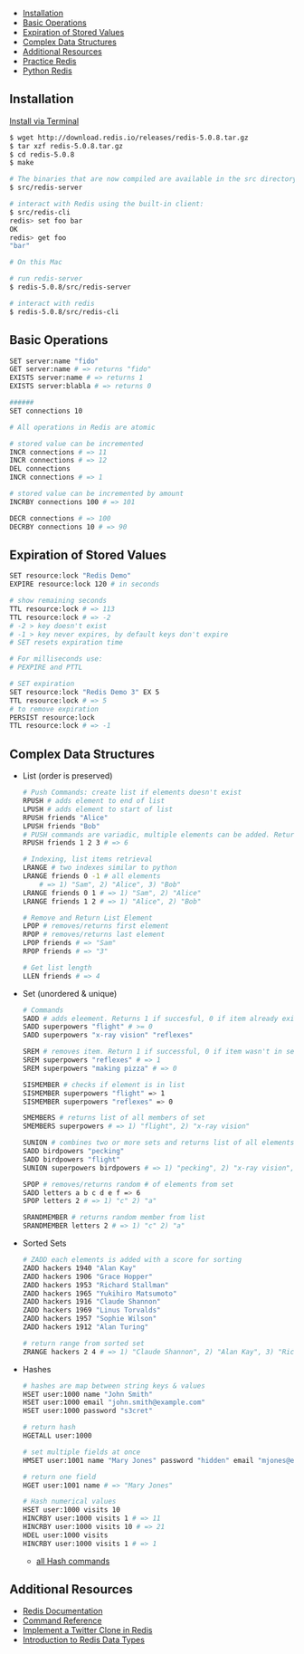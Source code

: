 - [Installation](#installation)
- [Basic Operations](#basic-ops)
- [Expiration of Stored Values](#expiration)
- [Complex Data Structures](#data-structures)
- [Additional Resources](#resources)
- [Practice Redis](http://try.redis.io/)
- [Python Redis](https://pypi.org/project/redis/)

## <h2 id='installation'>Installation</h2>
[Install via Terminal](https://redis.io/download)
```bash
$ wget http://download.redis.io/releases/redis-5.0.8.tar.gz
$ tar xzf redis-5.0.8.tar.gz
$ cd redis-5.0.8
$ make

# The binaries that are now compiled are available in the src directory. Run Redis with:
$ src/redis-server

# interact with Redis using the built-in client:
$ src/redis-cli
redis> set foo bar
OK
redis> get foo
"bar"
```

```bash
# On this Mac

# run redis-server
$ redis-5.0.8/src/redis-server

# interact with redis
$ redis-5.0.8/src/redis-cli
```

## <h2 id='basic-ops'>Basic Operations</h2>
```bash
SET server:name "fido"
GET server:name # => returns "fido"
EXISTS server:name # => returns 1
EXISTS server:blabla # => returns 0

######
SET connections 10

# All operations in Redis are atomic

# stored value can be incremented
INCR connections # => 11
INCR connections # => 12
DEL connections
INCR connections # => 1

# stored value can be incremented by amount
INCRBY connections 100 # => 101

DECR connections # => 100
DECRBY connections 10 # => 90
```

## <h2 id='expiration'>Expiration of Stored Values</h2>
```bash
SET resource:lock "Redis Demo"
EXPIRE resource:lock 120 # in seconds

# show remaining seconds
TTL resource:lock # => 113
TTL resource:lock # => -2
# -2 > key doesn't exist
# -1 > key never expires, by default keys don't expire
# SET resets expiration time

# For milliseconds use:
# PEXPIRE and PTTL

# SET expiration
SET resource:lock "Redis Demo 3" EX 5
TTL resource:lock # => 5
# to remove expiration
PERSIST resource:lock
TTL resource:lock # => -1
```

## <h2 id='data-structures'>Complex Data Structures</h2>
- List (order is preserved)
    ```bash
    # Push Commands: create list if elements doesn't exist
    RPUSH # adds element to end of list
    LPUSH # adds element to start of list
    RPUSH friends "Alice"
    LPUSH friends "Bob"
    # PUSH commands are variadic, multiple elements can be added. Returns new length of list
    RPUSH friends 1 2 3 # => 6

    # Indexing, list items retrieval
    LRANGE # two indexes similar to python
    LRANGE friends 0 -1 # all elements 
        # => 1) "Sam", 2) "Alice", 3) "Bob"
    LRANGE friends 0 1 # => 1) "Sam", 2) "Alice"
    LRANGE friends 1 2 # => 1) "Alice", 2) "Bob"

    # Remove and Return List Element
    LPOP # removes/returns first element
    RPOP # removes/returns last element 
    LPOP friends # => "Sam"
    RPOP friends # => "3"

    # Get list length
    LLEN friends # => 4
    ```
- Set (unordered & unique)
    ```bash
    # Commands
    SADD # adds eleement. Returns 1 if succesful, 0 if item already exists
    SADD superpowers "flight" # >= 0
    SADD superpowers "x-ray vision" "reflexes"

    SREM # removes item. Return 1 if successful, 0 if item wasn't in set
    SREM superpowers "reflexes" # => 1
    SREM superpowers "making pizza" # => 0

    SISMEMBER # checks if element is in list
    SISMEMBER superpowers "flight" => 1
    SISMEMBER superpowers "reflexes" => 0

    SMEMBERS # returns list of all members of set
    SMEMBERS superpowers # => 1) "flight", 2) "x-ray vision"

    SUNION # combines two or more sets and returns list of all elements
    SADD birdpowers "pecking"
    SADD birdpowers "flight"
    SUNION superpowers birdpowers # => 1) "pecking", 2) "x-ray vision", 3) "flight"

    SPOP # removes/returns random # of elements from set
    SADD letters a b c d e f => 6
    SPOP letters 2 # => 1) "c" 2) "a"

    SRANDMEMBER # returns random member from list
    SRANDMEMBER letters 2 # => 1) "c" 2) "a"
    ```
- Sorted Sets
    ```bash
    # ZADD each elements is added with a score for sorting
    ZADD hackers 1940 "Alan Kay"
    ZADD hackers 1906 "Grace Hopper"
    ZADD hackers 1953 "Richard Stallman"
    ZADD hackers 1965 "Yukihiro Matsumoto"
    ZADD hackers 1916 "Claude Shannon"
    ZADD hackers 1969 "Linus Torvalds"
    ZADD hackers 1957 "Sophie Wilson"
    ZADD hackers 1912 "Alan Turing"

    # return range from sorted set
    ZRANGE hackers 2 4 # => 1) "Claude Shannon", 2) "Alan Kay", 3) "Richard Stallman"
    ```
- Hashes
    ```bash
    # hashes are map between string keys & values
    HSET user:1000 name "John Smith"
    HSET user:1000 email "john.smith@example.com"
    HSET user:1000 password "s3cret"

    # return hash
    HGETALL user:1000

    # set multiple fields at once
    HMSET user:1001 name "Mary Jones" password "hidden" email "mjones@example.com"

    # return one field
    HGET user:1001 name # => "Mary Jones"

    # Hash numerical values
    HSET user:1000 visits 10
    HINCRBY user:1000 visits 1 # => 11
    HINCRBY user:1000 visits 10 # => 21
    HDEL user:1000 visits
    HINCRBY user:1000 visits 1 # => 1
    ```
    - [all Hash commands](https://redis.io/commands#hash)

## <h2 id='resources'>Additional Resources</h2>
- [Redis Documentation](https://redis.io/documentation)
- [Command Reference](https://redis.io/commands)
- [Implement a Twitter Clone in Redis](https://redis.io/topics/twitter-clone)
- [Introduction to Redis Data Types](https://redis.io/topics/data-types-intro)
